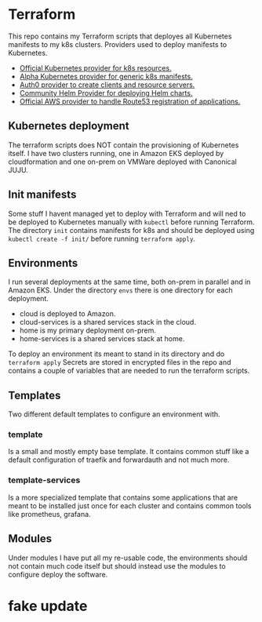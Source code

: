 # Terraform
This repo contains my Terraform scripts that deployes all Kubernetes manifests to my k8s clusters.
Providers used to deploy manifests to Kubernetes.
- [Official Kubernetes provider for k8s resources.](https://www.terraform.io/docs/providers/kubernetes/index.html)
- [Alpha Kubernetes provider for generic k8s manifests.](https://github.com/hashicorp/terraform-provider-kubernetes-alpha)
- [Auth0 provider to create clients and resource servers.](https://www.terraform.io/docs/providers/auth0/index.html)
- [Community Helm Provider for deploying Helm charts.](https://www.terraform.io/docs/providers/helm/index.html)
- [Official AWS provider to handle Route53 registration of applications.](https://www.terraform.io/docs/providers/aws/index.html)

## Kubernetes deployment
The terraform scripts does NOT contain the provisioning of Kubernetes itself. I have two clusters 
running, one in Amazon EKS deployed by cloudformation and one on-prem on VMWare deployed with 
Canonical JUJU.

## Init manifests
Some stuff I havent managed yet to deploy with Terraform and will ned to be deployed to Kubernetes
manually with `kubectl` before running Terraform. The directory `init` contains manifests for k8s
and should be deployed using `kubectl create -f init/` before running `terraform apply`. 

## Environments
I run several deployments at the same time, both on-prem in parallel and in Amazon EKS.
Under the directory `envs` there is one directory for each deployment.
- cloud is deployed to Amazon.
- cloud-services is a shared services stack in the cloud.
- home is my primary deployment on-prem.
- home-services is a shared services stack at home.
  
To deploy an environment its meant to stand in its directory and do `terraform apply`
Secrets are stored in encrypted files in the repo and contains a couple of variables 
that are needed to run the terraform scripts.

## Templates
Two different default templates to configure an environment with.

### template
Is a small and mostly empty base template. It contains common stuff like
a default configuration of traefik and forwardauth and not much more.

### template-services
Is a more specialized template that contains some applications that are
meant to be installed just once for each cluster and contains common tools
like prometheus, grafana.

## Modules
Under modules I have put all my re-usable code, the environments should not contain much code itself
but should instead use the modules to configure deploy the software.

# fake update
